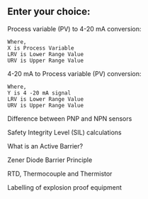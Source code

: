 Enter your choice:
-----------------

Process variable (PV) to 4-20 mA conversion:

    Where,
    X is Process Variable
    LRV is Lower Range Value
    URV is Upper Range Value

4-20 mA to Process variable (PV) conversion:

    Where,
    Y is 4 -20 mA signal
    LRV is Lower Range Value
    URV is Upper Range Value

Difference between PNP and NPN sensors

Safety Integrity Level (SIL) calculations

What is an Active Barrier?

Zener Diode Barrier Principle

RTD, Thermocouple and Thermistor

Labelling of explosion proof equipment